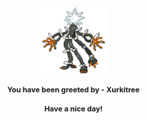 <p align="center">
            <img src="https://raw.githubusercontent.com/PokeAPI/sprites/master/sprites/pokemon/796.png" width="150" height="150">
          </p>
          <h3 align="center">You have been greeted by - <b>Xurkitree</b></h3>
          <h3 align="center">Have a nice day!</h3>
        